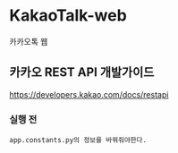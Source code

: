 # KakaoTalk-web
카카오톡 웹


## 카카오 REST API 개발가이드
https://developers.kakao.com/docs/restapi


### 실행 전
```buildoutcfg
app.constants.py의 정보를 바꿔줘야한다.
```